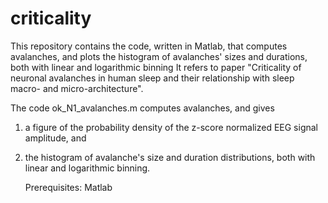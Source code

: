 # criticality
This repository contains the code, written in Matlab, that computes avalanches, and plots the histogram of avalanches' sizes and durations, both with linear and logarithmic binning 
It refers to  paper  "Criticality of neuronal avalanches in human sleep and their relationship with sleep macro- and micro-architecture".

The code ok_N1_avalanches.m computes avalanches, and  gives 
1) a figure of the probability density of the z-score normalized EEG signal amplitude, and 
2) the histogram of avalanche's size and duration distributions, both with linear and logarithmic binning.
   
    Prerequisites: 
        Matlab
